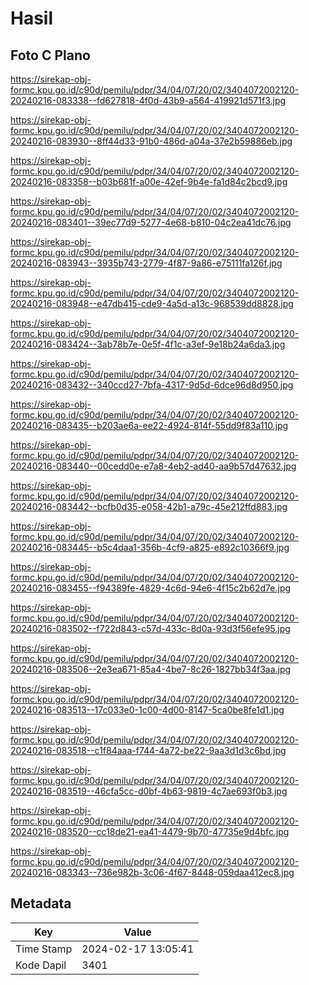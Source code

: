 # Hasil

## Foto C Plano

https://sirekap-obj-formc.kpu.go.id/c90d/pemilu/pdpr/34/04/07/20/02/3404072002120-20240216-083338--fd627818-4f0d-43b9-a564-419921d571f3.jpg

https://sirekap-obj-formc.kpu.go.id/c90d/pemilu/pdpr/34/04/07/20/02/3404072002120-20240216-083930--8ff44d33-91b0-486d-a04a-37e2b59886eb.jpg

https://sirekap-obj-formc.kpu.go.id/c90d/pemilu/pdpr/34/04/07/20/02/3404072002120-20240216-083358--b03b681f-a00e-42ef-9b4e-fa1d84c2bcd9.jpg

https://sirekap-obj-formc.kpu.go.id/c90d/pemilu/pdpr/34/04/07/20/02/3404072002120-20240216-083401--39ec77d9-5277-4e68-b810-04c2ea41dc76.jpg

https://sirekap-obj-formc.kpu.go.id/c90d/pemilu/pdpr/34/04/07/20/02/3404072002120-20240216-083943--3935b743-2779-4f87-9a86-e75111fa126f.jpg

https://sirekap-obj-formc.kpu.go.id/c90d/pemilu/pdpr/34/04/07/20/02/3404072002120-20240216-083948--e47db415-cde9-4a5d-a13c-968539dd8828.jpg

https://sirekap-obj-formc.kpu.go.id/c90d/pemilu/pdpr/34/04/07/20/02/3404072002120-20240216-083424--3ab78b7e-0e5f-4f1c-a3ef-9e18b24a6da3.jpg

https://sirekap-obj-formc.kpu.go.id/c90d/pemilu/pdpr/34/04/07/20/02/3404072002120-20240216-083432--340ccd27-7bfa-4317-9d5d-6dce96d8d950.jpg

https://sirekap-obj-formc.kpu.go.id/c90d/pemilu/pdpr/34/04/07/20/02/3404072002120-20240216-083435--b203ae6a-ee22-4924-814f-55dd9f83a110.jpg

https://sirekap-obj-formc.kpu.go.id/c90d/pemilu/pdpr/34/04/07/20/02/3404072002120-20240216-083440--00cedd0e-e7a8-4eb2-ad40-aa9b57d47632.jpg

https://sirekap-obj-formc.kpu.go.id/c90d/pemilu/pdpr/34/04/07/20/02/3404072002120-20240216-083442--bcfb0d35-e058-42b1-a79c-45e212ffd883.jpg

https://sirekap-obj-formc.kpu.go.id/c90d/pemilu/pdpr/34/04/07/20/02/3404072002120-20240216-083445--b5c4daa1-356b-4cf9-a825-e892c10366f9.jpg

https://sirekap-obj-formc.kpu.go.id/c90d/pemilu/pdpr/34/04/07/20/02/3404072002120-20240216-083455--f94389fe-4829-4c6d-94e6-4f15c2b62d7e.jpg

https://sirekap-obj-formc.kpu.go.id/c90d/pemilu/pdpr/34/04/07/20/02/3404072002120-20240216-083502--f722d843-c57d-433c-8d0a-93d3f56efe95.jpg

https://sirekap-obj-formc.kpu.go.id/c90d/pemilu/pdpr/34/04/07/20/02/3404072002120-20240216-083506--2e3ea671-85a4-4be7-8c26-1827bb34f3aa.jpg

https://sirekap-obj-formc.kpu.go.id/c90d/pemilu/pdpr/34/04/07/20/02/3404072002120-20240216-083513--17c033e0-1c00-4d00-8147-5ca0be8fe1d1.jpg

https://sirekap-obj-formc.kpu.go.id/c90d/pemilu/pdpr/34/04/07/20/02/3404072002120-20240216-083518--c1f84aaa-f744-4a72-be22-9aa3d1d3c6bd.jpg

https://sirekap-obj-formc.kpu.go.id/c90d/pemilu/pdpr/34/04/07/20/02/3404072002120-20240216-083519--46cfa5cc-d0bf-4b63-9819-4c7ae693f0b3.jpg

https://sirekap-obj-formc.kpu.go.id/c90d/pemilu/pdpr/34/04/07/20/02/3404072002120-20240216-083520--cc18de21-ea41-4479-9b70-47735e9d4bfc.jpg

https://sirekap-obj-formc.kpu.go.id/c90d/pemilu/pdpr/34/04/07/20/02/3404072002120-20240216-083343--736e982b-3c06-4f67-8448-059daa412ec8.jpg


## Metadata

| Key        | Value               |
| ---------- | ------------------- |
| Time Stamp | 2024-02-17 13:05:41 |
| Kode Dapil | 3401                |



